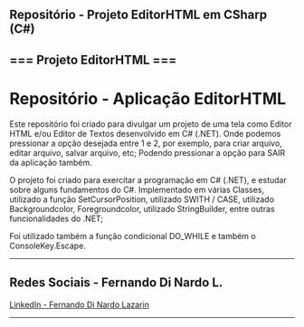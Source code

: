 ## Repositório - Projeto EditorHTML em CSharp (C#) ##

## === Projeto EditorHTML ===

# Repositório - Aplicação EditorHTML
Este repositório foi criado para divulgar um projeto de uma tela como Editor HTML e/ou Editor de Textos desenvolvido em C# (.NET).
Onde podemos pressionar a opção desejada entre 1 e 2, por exemplo, para criar arquivo, editar arquivo, salvar arquivo, etc;
Podendo pressionar a opção para SAIR da aplicação também.

O projeto foi criado para exercitar a programação em C# (.NET), e estudar sobre alguns fundamentos do C#.
Implementado em várias Classes, utilizado a função SetCursorPosition,
utilizado SWITH / CASE, utilizado Backgroundcolor, Foregroundcolor, 
utilizado StringBuilder, entre outras funcionalidades do .NET;

Foi utilizado também a função condicional DO_WHILE e também o ConsoleKey.Escape.

---

## Redes Sociais - Fernando Di Nardo L.
[LinkedIn - Fernando Di Nardo Lazarin](https://www.linkedin.com/in/fernando-di-nardo-lazarin-82037975/)

---
